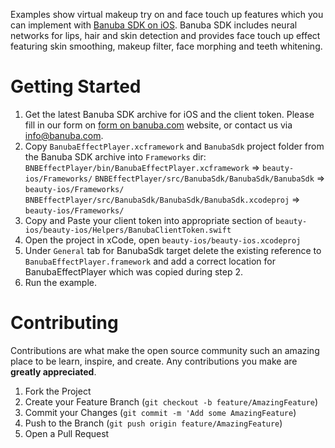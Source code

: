 Examples show virtual makeup try on and face touch up features which you can implement with [Banuba SDK on iOS](https://docs.banuba.com/docs/ios/ios_getting_started). Banuba SDK includes neural networks for lips, hair and skin detection and provides face touch up effect featuring skin smoothing, makeup filter, face morphing and teeth whitening.

# Getting Started

1. Get the latest Banuba SDK archive for iOS and the client token. Please fill in our form on [form on banuba.com](https://www.banuba.com/face-filters-sdk) website, or contact us via [info@banuba.com](mailto:info@banuba.com).
2. Copy `BanubaEffectPlayer.xcframework` and `BanubaSdk` project folder from the Banuba SDK archive into `Frameworks` dir:
    `BNBEffectPlayer/bin/BanubaEffectPlayer.xcframework` => `beauty-ios/Frameworks/`
    `BNBEffectPlayer/src/BanubaSdk/BanubaSdk/BanubaSdk` => `beauty-ios/Frameworks/`
    `BNBEffectPlayer/src/BanubaSdk/BanubaSdk/BanubaSdk.xcodeproj` => `beauty-ios/Frameworks/`
3. Copy and Paste your client token into appropriate section of `beauty-ios/beauty-ios/Helpers/BanubaClientToken.swift`
4. Open the project in xCode, open `beauty-ios/beauty-ios.xcodeproj`
5. Under `General` tab for BanubaSdk target delete the existing reference to `BanubaEffectPlayer.framework` and add a correct location for BanubaEffectPlayer which was copied during step 2.
6. Run the example.

# Contributing

Contributions are what make the open source community such an amazing place to be learn, inspire, and create. Any contributions you make are **greatly appreciated**.

1. Fork the Project
2. Create your Feature Branch (`git checkout -b feature/AmazingFeature`)
3. Commit your Changes (`git commit -m 'Add some AmazingFeature`)
4. Push to the Branch (`git push origin feature/AmazingFeature`)
5. Open a Pull Request

